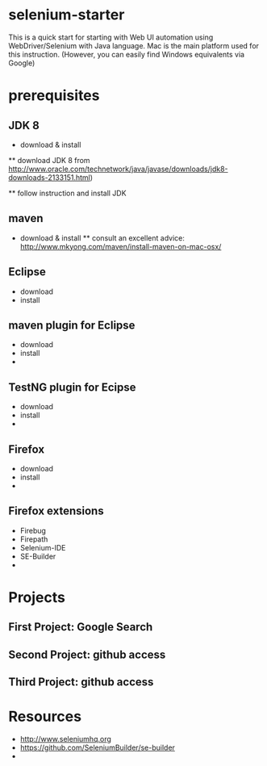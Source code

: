 # selenium-starter
This is a quick start for starting with Web UI automation using WebDriver/Selenium with Java language.
Mac is the main platform used for this instruction. (However, you can easily find Windows equivalents via Google)

# prerequisites

## JDK 8

* download & install 

** download JDK 8 from http://www.oracle.com/technetwork/java/javase/downloads/jdk8-downloads-2133151.html)

** follow instruction and install JDK

## maven
* download & install
** consult an excellent advice: http://www.mkyong.com/maven/install-maven-on-mac-osx/

## Eclipse
* download
* install

## maven plugin for Eclipse
* download
* install
* 

## TestNG plugin for Ecipse
* download
* install
* 

## Firefox
* download
* install
* 

## Firefox extensions
* Firebug
* Firepath
* Selenium-IDE
* SE-Builder
* 

# Projects

## First Project: Google Search 

## Second Project: github access

## Third Project: github access

# Resources
* http://www.seleniumhq.org
* https://github.com/SeleniumBuilder/se-builder
* 


